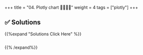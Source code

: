 +++
title = "04.  Plotly chart 👩‍🎓👨‍🎓"
weight = 4
tags = ["plotly"] 
+++

## ✅ Solutions
{{%expand "Solutions Click Here" %}}
```javascript

```
{{% /expand%}}